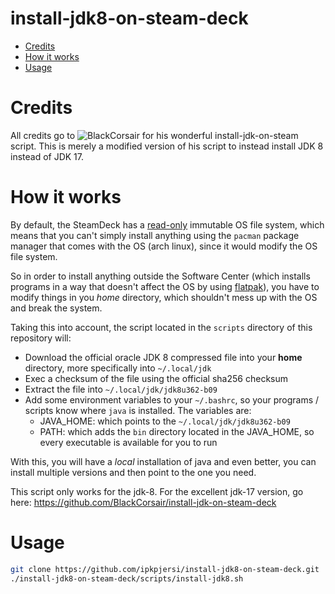 install-jdk8-on-steam-deck
=========================

<!--ts-->
* [Credits](#credits)
* [How it works](#how-it-works)
* [Usage](#usage)

<!--te-->

Credits
============
All credits go to ![BlackCorsair](https://github.com/BlackCorsair) for his wonderful install-jdk-on-steam script. This is merely a modified version of his script to instead install JDK 8 instead of JDK 17.

How it works
============
By default, the SteamDeck has a [read-only][1] immutable OS file system, which means that you can't simply
install anything using the `pacman` package manager that comes with the OS (arch linux), since it would modify
the OS file system.

So in order to install anything outside the Software Center (which installs programs in a way that doesn't affect
the OS by using [flatpak][2]), you have to modify things in you *home* directory, which shouldn't mess up with the OS
and break the system.

Taking this into account, the script located in the `scripts` directory of this repository will:
* Download the official oracle JDK 8 compressed file into your **home** directory, more specifically into `~/.local/jdk`
* Exec a checksum of the file using the official sha256 checksum
* Extract the file into `~/.local/jdk/jdk8u362-b09`
* Add some environment variables to your `~/.bashrc`, so your programs / scripts know where `java` is installed.
    The variables are:
    * JAVA_HOME: which points to the `~/.local/jdk/jdk8u362-b09`
    * PATH: which adds the `bin` directory located in the JAVA_HOME, so every executable is available for you to run

With this, you will have a *local* installation of java and even better, you can install multiple versions and then point
to the one you need.

This script only works for the jdk-8. For the excellent jdk-17 version, go here: https://github.com/BlackCorsair/install-jdk-on-steam-deck

Usage
=====
```bash
git clone https://github.com/ipkpjersi/install-jdk8-on-steam-deck.git
./install-jdk8-on-steam-deck/scripts/install-jdk8.sh
```

[1]: https://partner.steamgames.com/doc/steamdeck/faq
[2]: https://www.flatpak.org/
